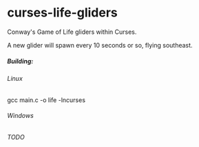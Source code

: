 # curses-life-gliders

Conway's Game of Life gliders within Curses.

A new glider will spawn every 10 seconds or so, flying southeast.

##### Building:

###### Linux

gcc main.c -o life -lncurses

###### Windows
*TODO*

